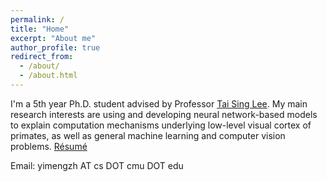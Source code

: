 ```yaml
---
permalink: /
title: "Home"
excerpt: "About me"
author_profile: true
redirect_from:
  - /about/
  - /about.html
---
```


I'm a 5th year Ph.D. student advised by Professor [Tai Sing Lee](http://www.cnbc.cmu.edu/~tai/). My main research interests are using and developing neural network-based models to explain computation mechanisms underlying low-level visual cortex of primates, as well as general machine learning and computer vision problems. [Résumé](http://zym1010.github.io/files/cv/resume.pdf)

Email: yimengzh AT cs DOT cmu DOT edu
